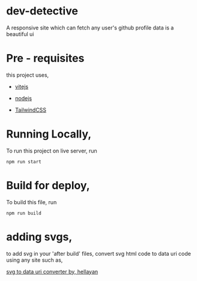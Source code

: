 # dev-detective
A responsive site which can fetch any user's github profile data is a beautiful ui

# Pre - requisites

this project uses,

- [vitejs](https://vitejs.dev/)

- [nodejs](https://nodejs.org/en)

- [TailwindCSS](https://tailwindcss.com/)


# Running Locally,

To run this project on live server, run

`npm run start`

# Build for deploy,

To build this file, run

`npm run build`

# adding svgs,

to add svg in your 'after build' files, convert svg html code to data uri code using any site such as,

[svg to data uri converter by, hellayan](https://heyallan.github.io/svg-to-data-uri/)
